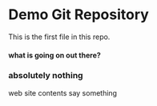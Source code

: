 # Demo Git Repository
This is the first file in this repo.

#### what is going on out there?

### absolutely nothing

web site contents
say something